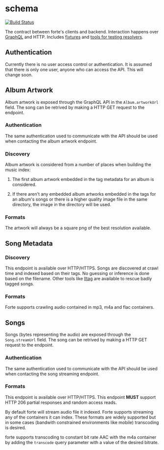 # schema

[![Build Status][build-status-image]][build-status]

The contract between forte's clients and backend. Interaction happens over
[GraphQL][graphql] and HTTP. Includes [fixtures] and [tools for testing
resolvers][tests].

## Authentication

Currently there is no user access control or authentication. It is assumed that
there is only one user, anyone who can access the API. This will change soon.

## Album Artwork

Album artwork is exposed through the GraphQL API in the `Album.artworkUrl`
field. The song can be retrived by making a HTTP GET request to the endpoint.

### Authentication

The same authentication used to communicate with the API should be used when
contacting the album artwork endpoint.

### Discovery

Album artwork is considered from a number of places when building the music
index:

1. The first album artwork embedded in the tag metadata for an album is
   considered.

2. If there aren't any embedded album artworks embedded in the tags for an
   album's songs or there is a higher quality image file in the same directory,
   the image in the directory will be used.

### Formats

The artwork will always be a square png of the best resolution available.

## Song Metadata

### Discovery

This endpoint is available over HTTP/HTTPS. Songs are discovered at crawl time
and indexed based on their tags. No guessing or inference is done based on the
filename. Other tools like [lltag] are available to rescue badly tagged songs.

### Formats

Forte supports crawling audio contained in mp3, m4a and flac containers.

## Songs

Songs (bytes representing the audio) are exposed through the `Song.streamUrl`
field. The song can be retrived by making a HTTP GET request to the endpoint.

### Authentication

The same authentication used to communicate with the API should be used when
contacting the song streaming endpoint.

### Formats

This endpoint is available over HTTP/HTTPS. This endpoint **MUST** support HTTP
206 partial responses and random access reads.

By default forte will stream audio file it indexed. Forte supports streaming any
of the containers it can index. These formats are widely supported but in some
cases (bandwith constrained environments like mobile) transcoding is desired.

forte supports transcoding to constant bit rate AAC with the m4a container by
adding the `transcode` query parameter with a value of the desired bitrate.

[graphql]: http://graphql.org/
[lltag]: https://github.com/bgoglin/lltag
[build-status-image]: https://img.shields.io/circleci/project/github/forte-music/schema/master.svg
[build-status]: https://circleci.com/gh/forte-music/schema
[fixtures]: ./fixtures
[tests]: ./tests
